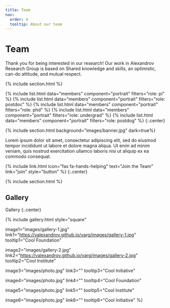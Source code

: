 ```yaml
---
title: Team
nav:
  order: 4
  tooltip: About our team
---
```


# <i class="fas fa-users"></i>Team
Thank you for being interested in our research! Our work in Alexandrov Research Group is based on Shared knowledge and skills, an optimistic, can-do attitude, and mutual respect.


{% include section.html %}

{%
  include list.html
  data="members"
  component="portrait"
  filters="role: pi"
%}
{%
  include list.html
  data="members"
  component="portrait"
  filters="role: postdoc"
%}
{%
  include list.html
  data="members"
  component="portrait"
  filters="role: phd"
%}
{%
  include list.html
  data="members"
  component="portrait"
  filters="role: undergrad"
%}
{%
  include list.html
  data="members"
  component="portrait"
  filters="role: postdog"
%}
{:.center}

{% include section.html background="images/banner.jpg" dark=true%}

Lorem ipsum dolor sit amet, consectetur adipiscing elit, sed do eiusmod tempor incididunt ut labore et dolore magna aliqua.
Ut enim ad minim veniam, quis nostrud exercitation ullamco laboris nisi ut aliquip ex ea commodo consequat.

{%
  include link.html
  icon="fas fa-hands-helping"
  text="Join the Team"
  link="join"
  style="button"
%}
{:.center}

{% include section.html %}

## Gallery

Gallery
{:.center}

{%
  include gallery.html
  style="square"

  image1="images/gallery-1.jpg"
  link1="https://valexandrov.github.io/varg/images/gallery-1.jpg"
  tooltip1="Cool Foundation"

  image2="images/gallery-2.jpg"
  link2="https://valexandrov.github.io/varg/images/gallery-2.jpg"
  tooltip2="Cool Institute"

  image3="images/photo.jpg"
  link3=""
  tooltip3="Cool Initiative"

  image4="images/photo.jpg"
  link4=""
  tooltip4="Cool Foundation"

  image5="images/photo.jpg"
  link5=""
  tooltip5="Cool Institute"

  image6="images/photo.jpg"
  link6=""
  tooltip6="Cool Initiative"
%}
